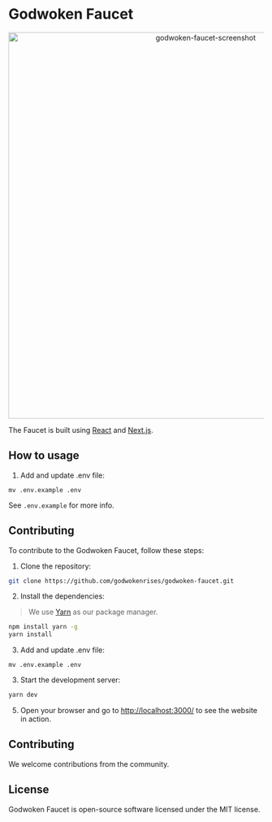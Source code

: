 # Godwoken Faucet

<p align="center">
  <img align="center" width="761" alt="godwoken-faucet-screenshot" src="https://github.com/godwokenrises/godwoken-faucet/assets/1297478/12c25141-7124-426b-9bbe-95186c81b522">
</p>

The Faucet is built using [React](https://reactjs.org/) and [Next.js](https://www.nextjs.com).

## How to usage

1. Add and update .env file:
```
mv .env.example .env
```

See `.env.example` for more info.

## Contributing 

To contribute to the Godwoken Faucet, follow these steps:

1. Clone the repository:

```bash
git clone https://github.com/godwokenrises/godwoken-faucet.git
```

2. Install the dependencies:
> We use [Yarn](https://yarnpkg.com/) as our package manager.

```bash
npm install yarn -g
yarn install
```

3. Add and update .env file:
```
mv .env.example .env
```

3. Start the development server:

```bash
yarn dev
```

5. Open your browser and go to [http://localhost:3000/](http://localhost:3000/) to see the website in action.

## Contributing

We welcome contributions from the community.

## License

Godwoken Faucet is open-source software licensed under the MIT license.
